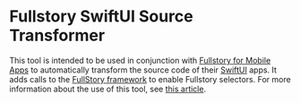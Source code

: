 # Fullstory SwiftUI Source Transformer

This tool is intended to be used in conjunction with [Fullstory for Mobile Apps](https://www.fullstory.com/platform/mobile-apps/) to automatically transform the source code of their [SwiftUI](https://developer.apple.com/documentation/swiftui/) apps. It adds calls to the [FullStory framework](https://help.fullstory.com/hc/en-us/articles/360042772333-Getting-Started-with-iOS-Data-Capture) to enable Fullstory selectors. For more information about the use of this tool, see [this article](https://help.fullstory.com/hc/en-us/articles/25171290439191-Installation-Guide-for-Fullstory-SwiftUI-Automatic-Selector-Preview).
